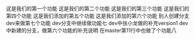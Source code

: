这是我们的第一个功能
这是我们的第二个功能
这是我们的第三个功能
这是我们的第四个功能
这是我们添加的第五个功能
这是我们添加的第六个功能
别人创建分支dev来做第七个功能
dev分支中继续做功能七
dev中张小龙做的补充version1
dev中新建的分支，做第六个功能的补充说明
在master第11行中也做了个功能八


